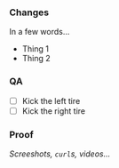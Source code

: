 ### Changes

In a few words...

- Thing 1
- Thing 2

### QA

- [ ] Kick the left tire
- [ ] Kick the right tire

### Proof

_Screeshots, `curl`s, videos..._
